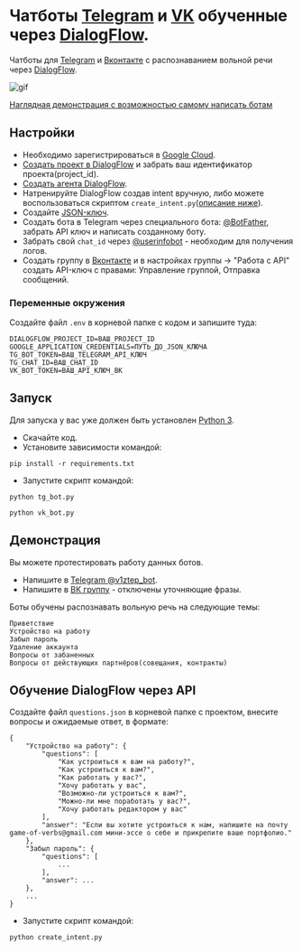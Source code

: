 # Чатботы [Telegram](https://telegram.org/) и [VK](https://vk.com/) обученные через [DialogFlow](https://cloud.google.com/dialogflow).

Чатботы для [Telegram](https://telegram.org/) и [Вконтакте](https://vk.com/) с 
распознаванием вольной речи через [DialogFlow](https://cloud.google.com/dialogflow).

![gif](media/TG_VK_bots.gif)

[Наглядная демонстрация с возможностью самому написать ботам](#демонстрация)

## Настройки

* Необходимо зарегистрироваться в [Google Cloud](https://cloud.google.com).
* [Создать проект в DialogFlow](https://cloud.google.com/dialogflow/es/docs/quick/setup#project) 
  и забрать ваш идентификатор проекта(project_id).
* [Создать агента DialogFlow](https://cloud.google.com/dialogflow/es/docs/quick/build-agent#create-an-agent).
* Натренируйте DialogFlow создав intent вручную, либо можете воспользоваться 
  скриптом `сreate_intent.py`([описание ниже](#обучение-dialogflow-через-api)).
* Создайте [JSON-ключ](https://cloud.google.com/docs/authentication/getting-started#creating_a_service_account).
* Создать бота в Telegram через специального бота:
[@BotFather](https://telegram.me/BotFather), забрать API ключ и написать 
созданному боту.
* Забрать свой `chat_id` через [@userinfobot](https://telegram.me/userinfobot) - 
  необходим для получения логов.
* Создать группу в [Вконтакте](https://vk.com/groups?tab=admin) и в настройках 
  группы -> "Работа с API" создать API-ключ с правами: Управление группой, 
  Отправка сообщений.

### Переменные окружения

Создайте файл `.env` в корневой папке с кодом и запишите туда:
```
DIALOGFLOW_PROJECT_ID=ВАШ_PROJECT_ID
GOOGLE_APPLICATION_CREDENTIALS=ПУТЬ_ДО_JSON_КЛЮЧА
TG_BOT_TOKEN=ВАШ_TELEGRAM_API_КЛЮЧ
TG_CHAT_ID=ВАШ_CHAT_ID
VK_BOT_TOKEN=ВАШ_API_КЛЮЧ_ВК
```


## Запуск

Для запуска у вас уже должен быть установлен [Python 3](https://www.python.org/downloads/release/python-379/).

- Скачайте код.
- Установите зависимости командой:
```
pip install -r requirements.txt
```
- Запустите скрипт командой: 
```
python tg_bot.py
```
```
python vk_bot.py
```


## Демонстрация

Вы можете протестировать работу данных ботов.

* Напишите в [Telegram @v1ztep_bot](https://telegram.me/v1ztep_bot).
* Напишите в [ВК группу](https://vk.com/im?sel=-203205099) - отключены 
  уточняющие фразы.

Боты обучены распознавать вольную речь на следующие темы:
```
Приветствие
Устройство на работу
Забыл пароль
Удаление аккаунта
Вопросы от забаненных
Вопросы от действующих партнёров(совещания, контракты)
```


## Обучение DialogFlow через API

Создайте файл `questions.json` в корневой папке c проектом, внесите вопросы и 
ожидаемые ответ, в формате:
```
{
    "Устройство на работу": {
        "questions": [
            "Как устроиться к вам на работу?",
            "Как устроиться к вам?",
            "Как работать у вас?",
            "Хочу работать у вас",
            "Возможно-ли устроиться к вам?",
            "Можно-ли мне поработать у вас?",
            "Хочу работать редактором у вас"
        ],
        "answer": "Если вы хотите устроиться к нам, напишите на почту game-of-verbs@gmail.com мини-эссе о себе и прикрепите ваше портфолио."
    },
    "Забыл пароль": {
        "questions": [
            ...
        ],
        "answer": ...
    },
    ...
}
```
- Запустите скрипт командой:
```
python сreate_intent.py
```
